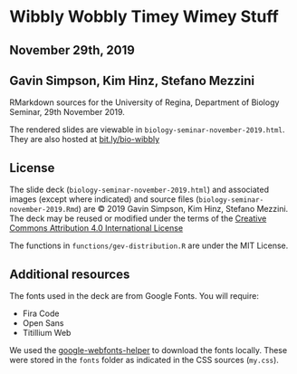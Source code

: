 # Wibbly Wobbly Timey Wimey Stuff

## November 29th, 2019

## Gavin Simpson, Kim Hinz, Stefano Mezzini

RMarkdown sources for the University of Regina, Department of Biology Seminar,
29th November 2019.

The rendered slides are viewable in `biology-seminar-november-2019.html`. They
are also hosted at [bit.ly/bio-wibbly](http://bit.ly/bio-wibbly)

## License

The slide deck (`biology-seminar-november-2019.html`) and associated images
(except where indicated) and source files (`biology-seminar-november-2019.Rmd`)
are &copy; 2019 Gavin Simpson, Kim Hinz, Stefano Mezzini. The deck may be reused
or modified under the terms of the [Creative Commons Attribution 4.0
International License](http://creativecommons.org/licenses/by/4.0/)

The functions in `functions/gev-distribution.R` are under the MIT License.

## Additional resources

The fonts used in the deck are from Google Fonts. You will require:

* Fira Code
* Open Sans
* Titillium Web

We used the [google-webfonts-helper](https://google-webfonts-helper.herokuapp.com/fonts)
to download the fonts locally. These were stored in the `fonts` folder as
indicated in the CSS sources (`my.css`).
